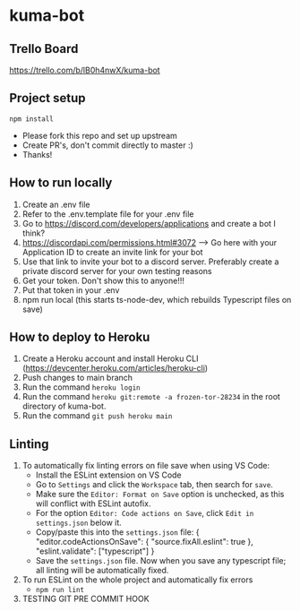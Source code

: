 # kuma-bot

## Trello Board
https://trello.com/b/lB0h4nwX/kuma-bot

## Project setup
```
npm install
```
- Please fork this repo and set up upstream
- Create PR's, don't commit directly to master :)
- Thanks!

## How to run locally
1. Create an .env file
2. Refer to the .env.template file for your .env file
3. Go to https://discord.com/developers/applications and create a bot I think?
4. https://discordapi.com/permissions.html#3072 --> Go here with your Application ID to create an invite link for your bot
5. Use that link to invite your bot to a discord server. Preferably create a private discord server for your own testing reasons
6. Get your token. Don't show this to anyone!!!
7. Put that token in your .env
8. npm run local (this starts ts-node-dev, which rebuilds Typescript files on save)


## How to deploy to Heroku
1. Create a Heroku account and install Heroku CLI (https://devcenter.heroku.com/articles/heroku-cli)
2. Push changes to main branch 
3. Run the command `heroku login`
4. Run the command `heroku git:remote -a frozen-tor-28234` in the root directory of kuma-bot.
5. Run the command `git push heroku main`


## Linting
1. To automatically fix linting errors on file save when using VS Code:
    - Install the ESLint extension on VS Code
    - Go to `Settings` and click the `Workspace` tab, then search for `save`.
    - Make sure the `Editor: Format on Save` option is unchecked, as this will conflict with ESLint autofix.
    - For the option `Editor: Code actions on Save`, click `Edit in settings.json` below it.
    - Copy/paste this into the `settings.json` file:
        {
        "editor.codeActionsOnSave": {
        "source.fixAll.eslint": true
        },
        "eslint.validate": ["typescript"]
        }
    - Save the `settings.json` file. Now when you save any typescript file; all linting will be automatically fixed.
2. To run ESLint on the whole project and automatically fix errors
    - `npm run lint`
3. TESTING GIT PRE COMMIT HOOK